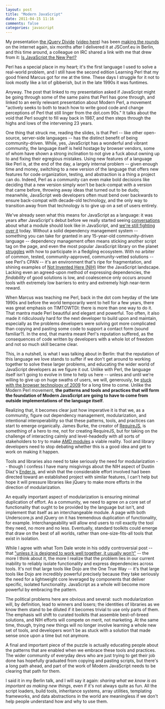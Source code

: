 ```yaml
---
layout: post
title: "Modern JavaScript"
date: 2011-04-15 11:16
comments: false
categories: javascript
---
```


My presentation [the jQuery Divide](http://www.slideshare.net/rmurphey/the-jquery-divide-5287573) ([video here](http://jsconf.eu/2010/speaker/the_jquery_divide_by_rebecca_m.html)) has been [making the rounds](http://news.ycombinator.com/item?id=2429411) on the internet again, six months after I delivered it at JSConf.eu in Berlin, and this time around, a colleague on IRC shared a link with me that drew from it: [Is JavaScript the New Perl?](http://www.dagolden.com/index.php/1446/is-javascript-the-new-perl/)

Perl has a special place in my heart; it's the first language I used to solve a real-world problem, and I still have the second edition Learning Perl that my good friend Marcus got for me at the time. These days I struggle for it not to look mostly like a lot of gibberish, but in the late 1990s it was funtimes.

Anyway. The post that linked to my presentation asked if JavaScript might be going through some of the same pains that Perl has gone through, and linked to an eerily relevant presentation about Modern Perl, a movement "actively seeks to both to teach how to write good code and change perceptions of Perl that still linger from the dot.com 90s." It talks about the void that Perl sought to fill way back in 1987, and then steps through the highs and lows of the intervening 23 years.

One thing that struck me, reading the slides, is that Perl -- like other open-source, server-side languages -- has the distinct benefit of being community-driven. While, yes, JavaScript has a wonderful and vibrant community, the language itself is held hostage by browser vendors, some of whom have shown a strong inclination to not give a fuck about owning up to and fixing their egregious mistakes. Using new features of a language like Perl is, at the end of the day, a largely internal problem -- given enough time and money, switching to a new version of the language that offers new features for code organization, testing, and abstraction is a thing a project can do. Indeed, Perl as a community can even make bold decisions like deciding that a new version simply won't be back-compat with a version that came before, throwing away ideas that turned out to be duds; meanwhile, JavaScript web developers often must bend over backwards to ensure back-compat with decade-old technology, and the only way to transition away from that technology is to give up on a set of users entirely.

We've already seen what this means for JavaScript as a language: it was years after JavaScript's debut before we really started seeing [conversations](http://www.yuiblog.com/blog/2007/06/12/module-pattern/) about what a module should look like in JavaScript, and [we're still fighting over it](http://tagneto.blogspot.com/2011/04/on-inventing-js-module-formats-and.html) today. Without a solid dependency management system -- something you can take for granted in any 15-year-old community-driven language -- dependency management often means sticking another script tag on the page, and even the most popular JavaScript library on the planet [struggles](http://bugs.jquery.com/ticket/7102) with how to participate in a fledgling ecosystem. With no arbiter of common, tested, community-approved, community-vetted solutions -- see Perl's CPAN -- it's an environment that's ripe for fragmentation, and shining examples of [Not Invented Here (NIH)](http://en.wikipedia.org/wiki/Not_Invented_Here) litter the JavaScript landscape. Lacking even an agreed-upon method of expressing dependencies, the _findability_ of good solutions is low, and coalescence only occurs around tools with extremely low barriers to entry and extremely high near-term reward.

When Marcus was teaching me Perl, back in the dot com heyday of the late 1990s and before the world temporarily went to hell for a few years, there was great emphasis on TIMTOWTDI: there is more than one way to do it. That mantra made Perl beautiful and elegant and powerful. Too often, it also made it ridiculously hard for the next developer to build upon and maintain, especially as the problems developers were solving got more complicated than copying and pasting some code to support a contact form (sound familiar?). In the end, that mantra meant Perl's reputation suffered, as the consequences of code written by developers with a whole lot of freedom and not so much skill became clear.

This, in a nutshell, is what I was talking about in Berlin: that the reputation of this language we love stands to suffer if we don't get around to working together to solve these larger problems, and educating the wider world of JavaScript developers as we figure it out. Unlike with Perl, the language itself isn't going to evolve in time to help us here -- unless and until we're willing to give up on huge swaths of users, we will, generously, be [stuck with the browser technology of 2009](http://infrequently.org/2010/09/but-ie-9-is-just-around-the-corner/) for a long time to come. Unlike the Modern Perl movement, **the patterns and tools and practices that will form the foundation of Modern JavaScript are going to have to come from outside implementations of the language itself**.

Realizing that, it becomes clear just how imperative it is that we, as a community, figure out dependency management, modularization, and intentional interoperability so that these patterns, tools, and practices can start to emerge organically. James Burke, the creator of [RequireJS](http://requirejs.org/), is something of a hero to me, not for creating RequireJS, but for taking on the challenge of interacting calmly and level-headedly with all sorts of stakeholders to try to make [AMD modules](http://wiki.commonjs.org/wiki/Modules/AsynchronousDefinition) a viable reality. Tool and library developers need to stop debating whether this is a good idea and get to work on making it happen.

Tools and libraries also need to take seriously the need for modularization -- though I confess I have many misgivings about the NIH aspect of Dustin Diaz's [Ender.js](https://github.com/ender-js/Ender), and wish that the considerable effort involved had been directed toward an established project with similar features, I can't help but hope it will pressure libraries like jQuery to make more efforts in the direction of modularization.

An equally important aspect of modularization is ensuring minimal duplication of effort. As a community, we need to agree on a core set of functionality that ought to be provided by the language but isn't, and implement that itself as an interchangeable module. A page with both Underscore.js and jQuery on it has tremendous duplication of functionality, for example. Interchangeability will allow end users to roll exactly the tool they need, no more and no less. Eventually, standard toolkits could emerge that draw on the best of all worlds, rather than one-size-fits-all tools that exist in isolation.

While I agree with what Tom Dale wrote in his oddly controversial post -- that ["unless it is designed to work well together, it usually won&rsquo;t"](http://tomdale.net/2011/04/imagine-a-beowulf-cluster-of-javascript-frameworks/) -- the more I think about it, the more I realize that the problem lies in our current inability to reliably isolate functionality and express dependencies across tools. It's not that large tools like Dojo are the One True Way -- it's that large tools like Dojo are incredibly powerful precisely because they take seriously the need for a lightweight core leveraged by components that deliver specific, isolated functionality. JavaScript as a whole will become more powerful by embracing the pattern.

The political problems here are obvious and several: such modularization will, by definition, lead to winners and losers; the identities of libraries as we know them stand to be diluted if it becomes trivial to use only parts of them. The emphasis will shift to curated toolkits that assemble best-of-breed solutions, and NIH efforts will compete on merit, not marketing. At the same time, though, trying new things will no longer involve learning a whole new set of tools, and developers won't be as stuck with a solution that made sense once upon a time but not anymore.

A final and important piece of the puzzle is actually educating people about the patterns that are enabled when we embrace these tools and practices. The wider community of everyday devs who are just trying to get their job done has hopefully graduated from copying and pasting scripts, but there's a long path ahead, and part of the work of Modern JavaScript needs to be clearing that path for them.

I said it in my Berlin talk, and I will say it again: _sharing what we know is as important as making new things_, even if it's not always quite as fun. All the script loaders, build tools, inheritance systems, array utilities, templating frameworks, and data abstractions in the world are meaningless if we don't help people understand how and why to use them.
